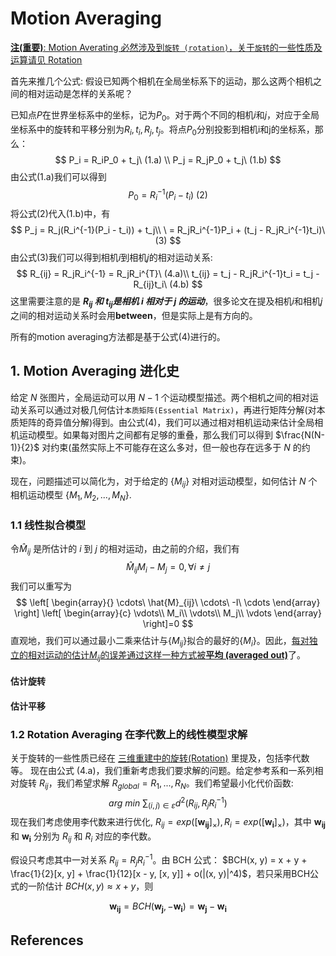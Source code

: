 <script type="text/javascript" src="http://cdn.mathjax.org/mathjax/latest/MathJax.js?config=default"></script>

# Motion Averaging

<u>**注(重要)**: Motion Averating 必然涉及到`旋转 (rotation)`，关于`旋转`的一些性质及运算请见 [Rotation](rotation.md)</u>

首先来推几个公式: 假设已知两个相机在全局坐标系下的运动，那么这两个相机之间的相对运动是怎样的关系呢？

已知点$P$在世界坐标系中的坐标，记为$P_0$。对于两个不同的相机$i$和$j$，对应于全局坐标系中的旋转和平移分别为$R_i, t_i, R_j, t_j$。将点$P_0$分别投影到相机i和j的坐标系，那么：
$$
P_i = R_iP_0 + t_j\ (1.a) \\ 
P_j = R_jP_0 + t_j\ (1.b)
$$
由公式(1.a)我们可以得到
$$P_0 = R_i^{-1}(P_i - t_i)\ (2) $$
将公式(2)代入(1.b)中，有
$$
P_j = R_j(R_i^{-1}(P_i - t_i)) + t_j\\
\ = R_jR_i^{-1}P_i + (t_j - R_jR_i^{-1}t_i)\ (3)
$$
由公式(3)我们可以得到相机$i$到相机$j$的相对运动关系:
$$
R_{ij} = R_jR_i^{-1} = R_jR_i^{T}\ (4.a)\\
t_{ij} = t_j - R_jR_i^{-1}t_i = t_j - R_{ij}t_i\ (4.b)
$$
这里需要注意的是 ***$R_{ij}$ 和 $t_{ij}$是相机 $i$ 相对于 $j$ 的运动***，很多论文在提及相机$i$和相机$j$之间的相对运动关系时会用**between**，但是实际上是有方向的。

所有的motion averaging方法都是基于公式(4)进行的。

## 1. Motion Averaging 进化史

给定 $N$ 张图片，全局运动可以用 $N-1$ 个运动模型描述。两个相机之间的相对运动关系可以通过对极几何估计`本质矩阵(Essential Matrix)`，再进行矩阵分解(对本质矩阵的奇异值分解)得到。由公式(4)，我们可以通过相对相机运动来估计全局相机运动模型。如果每对图片之间都有足够的重叠，那么我们可以得到 $\frac{N(N-1)}{2}$ 对约束(虽然实际上不可能存在这么多对，但一般也存在远多于 $N$ 的约束)。

现在，问题描述可以简化为，对于给定的 $\{M_{ij}\}$ 对相对运动模型，如何估计 $N$ 个相机运动模型 $\{ M_1, M_2, ..., M_N\}$.

### 1.1 线性拟合模型
令$\hat{M}_{ij}$ 是所估计的 $i$ 到 $j$ 的相对运动，由之前的介绍，我们有
$$
\hat{M}_{ij}M_i - M_j = 0, \forall i \not= j
$$
我们可以重写为
$$
\left[
\begin{array}{}
\cdots\ \hat{M}_{ij}\ \cdots\ -I\ \cdots
\end{array}
\right]
\left[
    \begin{array}{c}
        \vdots\\
        M_i\\
        \vdots\\
        M_j\\
        \vdots
    \end{array}
\right]=0
$$
直观地，我们可以通过最小二乘来估计与$\{M_{ij}\}$拟合的最好的$\{M_i\}$。因此，<u>每对独立的相对运动的估计$M_{ij}$的误差通过这样一种方式被**平均 (averaged out)**</u>了。

#### 估计旋转

#### 估计平移

### 1.2 Rotation Averaging 在李代数上的线性模型求解

关于旋转的一些性质已经在 [三维重建中的旋转(Rotation)](rotation.md) 里提及，包括李代数等。
现在由公式 (4.a)，我们重新考虑我们要求解的问题。给定参考系和一系列相对旋转 $R_{ij}$，我们希望求解 $R_{global} = {R_1, ..., R_N}$。我们希望最小化代价函数:
$$
arg\ min\ \sum_{(i,j)\in \varepsilon} d^2(R_{ij}, R_jR_i^{-1}) \tag{}
$$
现在我们考虑使用李代数来进行优化, $R_{ij} = exp([\boldsymbol{w_{ij}}]_{\times}), R_i = exp([\boldsymbol{w_{i}}]_{\times})$，其中 $\boldsymbol{w_{ij}}$ 和 $\boldsymbol{w_{i}}$ 分别为 $R_{ij}$ 和 $R_i$ 对应的李代数。 

假设只考虑其中一对关系 $R_{ij} = R_jR_i^{-1}$。由 BCH 公式： $BCH(x, y) = x + y + \frac{1}{2}[x, y] + \frac{1}{12}[x - y, [x, y]] + o(|(x, y)|^4)$，若只采用BCH公式的一阶估计 $BCH(x, y) \approx x + y$，则

$$
\boldsymbol{w_{ij}} = BCH(\boldsymbol{w_{j}}, -\boldsymbol{w_{i}}) = \boldsymbol{w_{j}} - \boldsymbol{w_{i}}
$$

## References